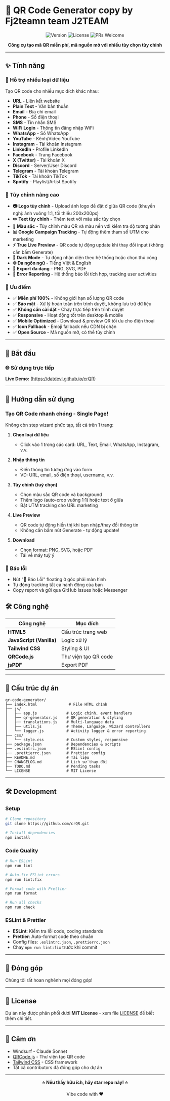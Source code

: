 # 🎯 QR Code Generator copy by Fj2teamn team J2TEAM

<div align="center">

![Version](https://img.shields.io/badge/version-2.1.0-blue.svg)
![License](https://img.shields.io/badge/license-MIT-green.svg)
![PRs Welcome](https://img.shields.io/badge/PRs-welcome-brightgreen.svg)

**Công cụ tạo mã QR miễn phí, mã nguồn mở với nhiều tùy chọn tùy chỉnh**

</div>

---

## ✨ Tính năng

### 📱 Hỗ trợ nhiều loại dữ liệu

Tạo QR code cho nhiều mục đích khác nhau:

- **URL** - Liên kết website
- **Plain Text** - Văn bản thuần
- **Email** - Địa chỉ email
- **Phone** - Số điện thoại
- **SMS** - Tin nhắn SMS
- **WiFi Login** - Thông tin đăng nhập WiFi
- **WhatsApp** - Số WhatsApp
- **YouTube** - Kênh/Video YouTube
- **Instagram** - Tài khoản Instagram
- **LinkedIn** - Profile LinkedIn
- **Facebook** - Trang Facebook
- **X (Twitter)** - Tài khoản X
- **Discord** - Server/User Discord
- **Telegram** - Tài khoản Telegram
- **TikTok** - Tài khoản TikTok
- **Spotify** - Playlist/Artist Spotify

### 🎨 Tùy chỉnh nâng cao

- **📷 Logo tùy chỉnh** - Upload ảnh logo để đặt ở giữa QR code (khuyến nghị: ảnh vuông 1:1, tối thiểu 200x200px)
- **✏️ Text tùy chỉnh** - Thêm text với màu sắc tùy chọn
- **🌈 Màu sắc** - Tùy chỉnh màu QR và màu nền với kiểm tra độ tương phản
- **📊 Google Campaign Tracking** - Tự động thêm tham số UTM cho marketing
- **⚡ True Live Preview** - QR code tự động update khi thay đổi input (không cần bấm Generate)
- **🌙 Dark Mode** - Tự động nhận diện theo hệ thống hoặc chọn thủ công
- **🌐 Đa ngôn ngữ** - Tiếng Việt & English
- **💾 Export đa dạng** - PNG, SVG, PDF
- **🐛 Error Reporting** - Hệ thống báo lỗi tích hợp, tracking user activities

### 🚀 Ưu điểm

- ✅ **Miễn phí 100%** - Không giới hạn số lượng QR code
- ✅ **Bảo mật** - Xử lý hoàn toàn trên trình duyệt, không lưu trữ dữ liệu
- ✅ **Không cần cài đặt** - Chạy trực tiếp trên trình duyệt
- ✅ **Responsive** - Hoạt động tốt trên desktop & mobile
- ✅ **Mobile Optimized** - Download & preview QR tối ưu cho điện thoại
- ✅ **Icon Fallback** - Emoji fallback nếu CDN bị chặn
- ✅ **Open Source** - Mã nguồn mở, có thể tùy chỉnh

---

## 🚀 Bắt đầu

### 🌐 Sử dụng trực tiếp

**Live Demo:** [https://datdevl.github.io/crQR)

---

## 📖 Hướng dẫn sử dụng

### Tạo QR Code nhanh chóng - Single Page!

Không còn step wizard phức tạp, tất cả trên 1 trang:

1. **Chọn loại dữ liệu**
   - Click vào 1 trong các card: URL, Text, Email, WhatsApp, Instagram, v.v.
   
2. **Nhập thông tin**
   - Điền thông tin tương ứng vào form
   - VD: URL, email, số điện thoại, username, v.v.
   
3. **Tùy chỉnh (tuỳ chọn)**
   - Chọn màu sắc QR code và background
   - Thêm logo (auto-crop vuông 1:1) hoặc text ở giữa
   - Bật UTM tracking cho URL marketing
   
4. **Live Preview**
   - QR code tự động hiển thị khi bạn nhập/thay đổi thông tin
   - Không cần bấm nút Generate - tự động update!
   
5. **Download**
   - Chọn format: PNG, SVG, hoặc PDF
   - Tải về máy tuỳ ý

### 🐛 Báo lỗi

- Nút "🐛 Báo Lỗi" floating ở góc phải màn hình
- Tự động tracking tất cả hành động của bạn
- Copy report và gửi qua GitHub Issues hoặc Messenger

## 🛠️ Công nghệ

| Công nghệ                | Mục đích             |
| ------------------------ | -------------------- |
| **HTML5**                | Cấu trúc trang web   |
| **JavaScript (Vanilla)** | Logic xử lý          |
| **Tailwind CSS**         | Styling & UI         |
| **QRCode.js**            | Thư viện tạo QR code |
| **jsPDF**                | Export PDF           |

---

## 📁 Cấu trúc dự án

```
qr-code-generator/
├── index.html              # File HTML chính
├── js/
│   ├── app.js             # Logic chính, event handlers
│   ├── qr-generator.js    # QR generation & styling
│   ├── translations.js    # Multi-language data
│   ├── utils.js           # Theme, Language, Wizard controllers
│   └── logger.js          # Activity logger & error reporting
├── css/
│   └── style.css          # Custom styles, responsive
├── package.json           # Dependencies & scripts
├── .eslintrc.json         # ESLint config
├── .prettierrc.json       # Prettier config
├── README.md              # Tài liệu
├── CHANGELOG.md           # Lịch sử thay đổi
├── TODO.md                # Pending tasks
└── LICENSE                # MIT License
```

---

## 🛠️ Development

### Setup

```bash
# Clone repository
git clone https://github.com/crQR.git

# Install dependencies
npm install
```

### Code Quality

```bash
# Run ESLint
npm run lint

# Auto-fix ESLint errors
npm run lint:fix

# Format code with Prettier
npm run format

# Run all checks
npm run check
```

### ESLint & Prettier

- **ESLint**: Kiểm tra lỗi code, coding standards
- **Prettier**: Auto-format code theo chuẩn
- Config files: `.eslintrc.json`, `.prettierrc.json`
- Chạy `npm run lint:fix` trước khi commit

---

## 🤝 Đóng góp

Chúng tôi rất hoan nghênh mọi đóng góp!

---

## 📄 License

Dự án này được phân phối dưới **MIT License** - xem file [LICENSE](LICENSE) để biết thêm chi tiết.

---

## 💖 Cảm ơn

- Windsurf - Claude Sonnet
- [QRCode.js](https://github.com/davidshimjs/qrcodejs) - Thư viện tạo QR code
- [Tailwind CSS](https://tailwindcss.com/) - CSS framework
- Tất cả contributors đã đóng góp cho dự án

---

<div align="center">

**⭐ Nếu thấy hữu ích, hãy star repo này! ⭐**

Vibe code with ❤️

</div>
